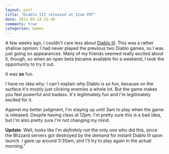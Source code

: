 ```yaml
---
layout: post
title: "Diablo III released at 12am PDT"
date: 2012-05-14 23:48
comments: true
categories: Games
---
```


A few weeks ago, I couldn't care less about [Diablo III][d3]. This was a rather shallow opinion: I had never played the previous two Diablo games, so I was just going on appearances. Many of my friends seemed really excited about it, though, so when an open beta became available for a weekend, I took the opportunity to try it out.

<!--more-->

It was **so** fun.

I have no idea why. I can't explain why Diablo is so fun, because on the surface it's mostly just clicking enemies a whole lot. But the game makes you feel powerful and badass. It's legitimately fun and I'm legitimately excited for it.

Against my better judgment, I'm staying up until 3am to play when the game is released. Despite having class at 12pm. I'm pretty sure this is a bad idea, but I'm also pretty sure I'm not changing my mind.

**Update**: Well, looks like I'm *definitely* not the only one who did this, since the Blizzard servers got destroyed by the demand for instant Diablo III upon launch. I gave up around 3:30am, and I'll try to play again in the actual morning."

[d3]: http://us.battle.net/d3/en/?-